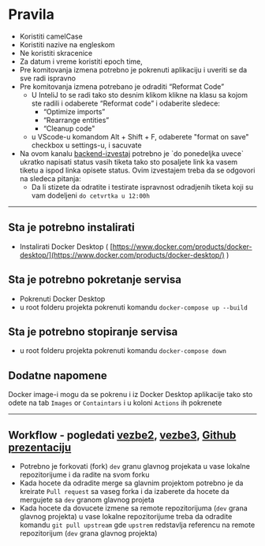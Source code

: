 # Pravila
 - Koristiti camelCase
 - Koristiti nazive na engleskom
 - Ne koristiti skracenice
 - Za datum i vreme koristiti epoch time,
 - Pre komitovanja izmena potrebno je pokrenuti aplikaciju i uveriti se da sve radi ispravno
 - Pre komitovanja izmena potrebano je odraditi “Reformat Code”
   - U InteliJ to se radi tako sto desnim klikom klikne na klasu sa kojom ste radili i odaberete “Reformat code” i odaberite sledece:
     - “Optimize imports”
     - “Rearrange entities”
     - “Cleanup code"
   - u VScode-u komandom Alt + Shift + F, odaberete "format on save" checkbox u settings-u, i sacuvate
- Na ovom kanalu [backend-izvestaj]([https://discord.com/channels/1212372631265742888/1212372631681110020](https://discord.com/channels/1212372631265742888/1216333094286790787)) potrebno je `do ponedeljka uvece` ukratko napisati status vasih tiketa tako sto posaljete link ka vasem tiketu a ispod linka opisete status. Ovim izvestajem treba da se odgovori na sledeca pitanja:
     - Da li stizete da odratite i testirate ispravnost odradjenih tiketa koji su vam dodeljeni `do cetvrtka u 12:00h`
-------
 ## Sta je potrebno instalirati
 - Instalirati Docker Desktop ( [https://www.docker.com/products/docker-desktop/](https://www.docker.com/products/docker-desktop/) )
     
## Sta je potrebno pokretanje servisa
- Pokrenuti Docker Desktop
- u root folderu projekta pokrenuti komandu `docker-compose up --build`

## Sta je potrebno stopiranje servisa
- u root folderu projekta pokrenuti komandu `docker-compose down`

## Dodatne napomene
Docker image-i mogu da se pokrenu i iz Docker Desktop aplikacije tako sto odete na tab `Images` or `Containtars` i u koloni `Actions` ih pokrenete 

---

## Workflow - pogledati [vezbe2](https://learning.raf.edu.rs/mod/url/view.php?id=22203), [vezbe3](https://video.raf.edu.rs/stream.php?video=pLpaQR%2FYY%2FWtiUv0Wc%2BZqKKg9Y%2Ff%2BCPUns7Ny4LL0AdM7dVrVj2fLMkGJxz5sNiuXpS0FLZl8q1XXF7y2eP5irdsubKDUtAXvb9u66UvYVI14l%2FiP%2Bo3QrOCY31RZYeTKR8l0XIVN61xb0NPuoreEDuizA0Od4XXRXwx1Gv8uDmEooaQZrKrunRG9CSHdgY3&file=video.mp4), [Github prezentaciju](https://docs.google.com/presentation/d/1ehKYiWcBT7fCFnmboQ1N0RgnHzhgfs6xhIym-Ss3v-w/edit#slide=id.p)
- Potrebno je forkovati (fork) `dev` granu glavnog projekata u vase lokalne repozitorijume i da radite na svom forku
- Kada hocete da odradite merge sa glavnim projektom potrebno je da kreirate `Pull request` sa vaseg forka i da izaberete da hocete da mergujete sa `dev` granom glavnog projeta
- Kada hocete da dovucete izmene sa remote repozitorijuma (`dev` grana glavnog projekta) u vase lokalne repozitorijume treba da odradite komandu `git pull upstream` gde `upstrem` redstavlja referencu na remote repozitorijum (`dev` grana glavnog projekta)




